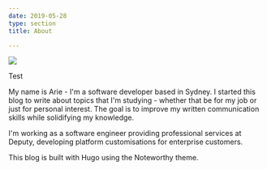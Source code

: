```yaml
---
date: 2019-05-28
type: section
title: About

---
```

<span class="circle-img">
    <img src="/uploads/ArieOldman300px.jpg"/>
</span>

Test

My name is Arie - I'm a software developer based in Sydney. I started this blog to write about topics that I'm studying - whether that be for my job or just for personal interest. The goal is to improve my written communication skills while solidifying my knowledge.

I'm working as a software engineer providing professional services at Deputy, developing platform customisations for enterprise customers.

This blog is built with Hugo using the Noteworthy theme.
